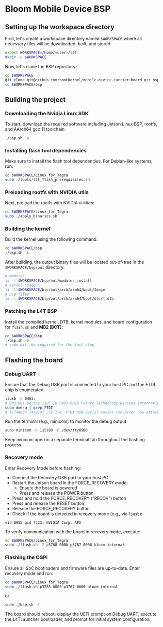 # Bloom Mobile Device BSP

## Setting up the workspace directory

First, let's create a workspace directory named `$WORKSPACE` where all
necessary files will be downloaded, built, and stored.

```bash
export WORKSPACE=/home/<user>/l4t
mkdir -p $WORKSPACE
```

Now, let's clone the BSP repository:

```bash
cd $WORKSPACE
git clone git@github.com:bootkernel/mobile-device-carrier-board.git bsp
cd $WORKSPACE/bsp
```

## Building the project

### Downloading the Nvidia Linux SDK

To start, download the required software including Jetson Linux BSP, rootfs,
and AArch64 gcc 11 toolchain:

```bash
./bsp.sh -u
```

### Installing flash tool dependencies

Make sure to install the flash tool dependencies. For Debian-like systems, run:

```bash
cd $WORKSPACE/Linux_for_Tegra
sudo ./tools/l4t_flash_prerequisites.sh
```

### Preloading rootfs with NVIDIA utils

Next, preload the rootfs with NVIDIA utilities:

```bash
cd $WORKSPACE/Linux_for_Tegra
sudo ./apply_binaries.sh
```

### Building the kernel

Build the kernel using the following command:

```bash
cd $WORKSPACE/bsp
./bsp.sh -k
```

After building, the output binary files will be located out-of-tree in the
`$WORKSPACE/bsp/out` directory:

```bash
# modules
ls -l $WORKSPACE/bsp/out/modules_install
# kernel image
ls -l $WORKSPACE/bsp/out/arch/arm64/boot/Image
# DTB files
ls -l $WORKSPACE/bsp/out/arch/arm64/boot/dts/*.dtb
```

### Patching the L4T BSP

Install the compiled kernel, DTB, kernel modules, and board configuration for
`flash.sh` and **MB2 (BCT)**:

```bash
cd $WORKSPACE/bsp
./bsp.sh -b
# sudo will be required for the last step.
```

## Flashing the board

### Debug UART

Ensure that the Debug USB port is connected to your host PC and the FTDI chip
is enumerated:

```bash
lsusb -d 0403:
# Bus 001 Device 118: ID 0403:6015 Future Technology Devices International, Ltd Bridge(I2C/SPI/UART/FIFO)
sudo dmesg | grep FTDI
# [1740634.745814] usb 1-4: FTDI USB Serial Device converter now attached to ttyUSB0
```

Run the terminal (e.g., minicom) to monitor the debug output:

```bash
sudo minicom -b 115200 -D /dev/ttyUSB0
```

Keep minicom open in a separate terminal tab throughout the flashing process.

### Recovery mode

Enter Recovery Mode before flashing:

- Connect the Recovery USB port to your host PC
- Restart the Jetson board in the FORCE_RECOVERY mode:
  - Ensure the board is powered
  - Press and release the POWER button
- Press and hold the FORCE_RECOVERY (“RECOV”) button
- Press and release the RESET button
- Release the FORCE_RECOVERY button
- Check if the board is detected in recovery mode (e.g., via `lsusb`):

```text
vid 0955 pid 7323, NVIDIA Corp. APX
```

To verify communication with the board in recovery mode, execute:

```bash
cd $WORKSPACE/Linux_for_Tegra
sudo ./flash.sh -Z p3768-0000-p3767-0000-bloom internal
```

### Flashing the QSPI

Ensure all SoC bootloaders and firmware files are up-to-date.
Enter recovery mode and run:

```bash
cd $WORKSPACE/Linux_for_Tegra
sudo ./flash.sh p3768-0000-p3767-0000-bloom internal
```

or

```bash
sudo ./bsp.sh -f
```

The board should reboot, display the UEFI prompt on Debug UART, execute the
L4TLauncher bootloader, and prompt for initial system configuration.
